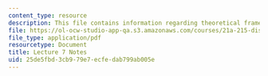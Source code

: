 ```yaml
---
content_type: resource
description: This file contains information regarding theoretical frames.
file: https://ol-ocw-studio-app-qa.s3.amazonaws.com/courses/21a-215-disease-and-health-culture-society-and-ethics-spring-2012/25de5fbd3cb979e7ecfedab799ab005e_MIT21A_215S12_lecture_07.pdf
file_type: application/pdf
resourcetype: Document
title: Lecture 7 Notes
uid: 25de5fbd-3cb9-79e7-ecfe-dab799ab005e
---
```

